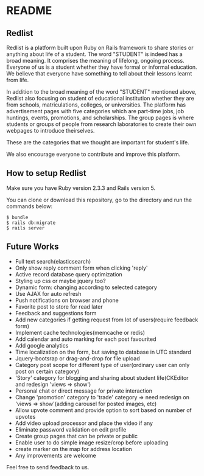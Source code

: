 # README

## Redlist

Redlist is a platform built upon Ruby on Rails framework to share stories or anything about life of a student.
The word "STUDENT" is indeed has a broad meaning. It comprises the meaning of lifelong, ongoing process.
Everyone of us is a student whether they have formal or informal education. We believe that
everyone have something to tell about their lessons learnt from life.

In addition to the broad meaning of the word "STUDENT" mentioned above,
Redlist also focusing on student of educational institution whether they are from schools,
matriculations, colleges, or universities. The platform has advertisement pages with five
categories which are part-time jobs, job huntings, events, promotions, and scholarships.
The group pages is where students or groups of people from research laboratories to create their own
webpages to introduce theirselves.

These are the categories that we thought are important for student's life.

We also encourage everyone to contribute and improve this platform.

## How to setup Redlist

Make sure you have Ruby version 2.3.3 and Rails version 5.

You can clone or download this repository, go to the directory and run the commands below:

```
$ bundle
$ rails db:migrate
$ rails server
```
## Future Works

- Full text search(elasticsearch)
- Only show reply comment form when clicking 'reply'
- Active record database query optimization
- Styling up css or maybe jquery too?
- Dynamic form: changing according to selected category
- Use AJAX for auto refresh
- Push notifications on browser and phone
- Favorite post to store for read later
- Feedback and suggestions form
- Add new categories if getting request from lot of users(require feedback form)
- Implement cache technologies(memcache or redis)
- Add calendar and auto marking for each post favourited
- Add google analytics
- Time localization on the form, but saving to database in UTC standard
- Jquery-bootsrap or drag-and-drop for file upload
- Category post scope for different type of user(ordinary user can only post on certain category)
- 'Story' category for blogging and sharing about student life(CKEditor and redesign 'views => show')
- Personal chat or direct message for private interaction
- Change 'promotion' category to 'trade' category => need redesign on 'views => show'(adding carousel for posted images, etc)
- Allow upvote comment and provide option to sort based on number of upvotes
- Add video upload processor and place the video if any
- Eliminate password validation on edit profile
- Create group pages that can be private or public
- Enable user to do simple image resize/crop before uploading
- create marker on the map for address location
- Any improvements are welcome

Feel free to send feedback to us.
